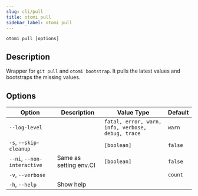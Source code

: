 ```yaml
---
slug: cli/pull
title: otomi pull
sidebar_label: otomi pull
---
```


`otomi pull [options]`

## Description

Wrapper for `git pull` and `otomi bootstrap`. It pulls the latest values and bootstraps the missing values.

## Options

| Option                      | Description            | Value Type                                        | Default |
| --------------------------- | ---------------------- | ------------------------------------------------- | ------- |
| `--log-level`               |                        | `fatal, error, warn, info, verbose, debug, trace` | `warn`  |
| `-s`, `--skip-cleanup`      |                        | `[boolean]`                                       | `false` |
| `--ni`, `--non-interactive` | Same as setting env.CI | `[boolean]`                                       | `false` |
| `-v`, `--verbose`           |                        |                                                   | `count` |
| `-h`, `--help`              | Show help              |                                                   |         |
